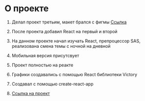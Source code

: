 # О проекте

1) Делал проект третьим, макет брался с фигмы [Ссылка](https://www.figma.com/file/ehsS32DN77XxU5eam1bkuX/Dashboard-VK-(Duplicate-this)?node-id=0%3A1)

2) После проекта добавил React на первый и второй 

3) На данном проекте начал изучать React, препроцессор SAS, реализована смена темы с ночной на дневной

4) Мобильная версия присутсвует

5) Проект полностью на реакте

6) Графики создавались с помощью React библиотеки Victory

7) Создавал с помощью create-react-app

8) [Ссылка на проект](http://y91266wx.beget.tech/dashboard_vk/index.html)
